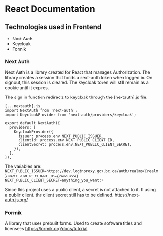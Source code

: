 
# React Documentation

## Technologies used in Frontend
- Next Auth
- Keycloak
- Formik

### Next Auth

Next Auth is a library created for React that manages Authorization. The library creates a session that holds a next-auth token when logged in. On signout, this session is cleared. The keycloak token will still remain as a cookie until it expires. 

The sign in function redirects to keycloak through the [nextauth].js file.
```
[...nextauth].js
import NextAuth from 'next-auth';
import KeycloakProvider from 'next-auth/providers/keycloak';

export default NextAuth({
  providers: [
    KeycloakProvider({
      issuer: process.env.NEXT_PUBLIC_ISSUER,
      clientId: process.env.NEXT_PUBLIC_CLIENT_ID,
      clientSecret: process.env.NEXT_PUBLIC_CLIENT_SECRET,
    }),
  ],
});
```

The variables are:
`NEXT_PUBLIC_ISSUER=https://dev.loginproxy.gov.bc.ca/auth/realms/{realm}`
`NEXT_PUBLIC_CLIENT_ID={resource}`
`NEXT_PUBLIC_CLIENT_SECRET=anything_you_want:)`

Since this project uses a public client, a secret is not attached to it. If using a public client, the client secret still has to be defined.
https://next-auth.js.org/


### Formik

A library that uses prebuilt forms. Used to create software titles and licensees 
https://formik.org/docs/tutorial